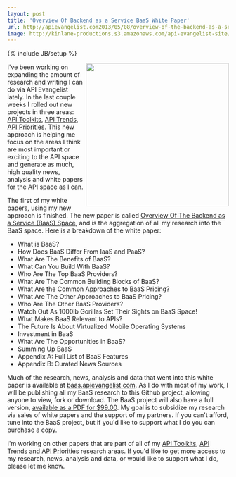 ```yaml
---
layout: post
title: 'Overview Of Backend as a Service BaaS White Paper'
url: http://apievangelist.com2013/05/08/overview-of-the-backend-as-a-service-baas-space-white-paper/
image: http://kinlane-productions.s3.amazonaws.com/api-evangelist-site/blog/tag-cloud-black-baas-2.png
---
```

{% include JB/setup %}
<p>
     <a title="Overview Of The Backend as a Service (BaaS) Space" href="https://apps.facebook.com/marketpage/mu07n26dfwwupqoy6k0xj/item/MWP6Hfn" target="_blank"><img src="https://s3.amazonaws.com/kinlane-productions/baas/tag-cloud-black-baas-2.png"  width="325" align="right" /></a>
</p>
<p>
     I've been working on expanding the amount of research and writing I can do via API Evangelist lately. In the last couple weeks I rolled out new projects in three areas: <a title="API Toolkits" href="/2013/04/27/evolving-beyond-api-service-providers-and-api-tools-to-goal-based-api-toolkits/">API Toolkits</a>, <a href="/2013/04/28/api-trends/">API Trends</a>, <a title="API Priorities" href="/2013/04/28/api-priorities/">API Priorities</a>. This new approach is helping me focus on the areas I think are most important or exciting to the API space and generate as much, high quality news, analysis and white papers for the API space as I can.
</p>
<p>
     The first of my white papers, using my new approach is finished. The new paper is called <a title="Overview Of The Backend as a Service (BaaS) Space" href="https://apps.facebook.com/marketpage/mu07n26dfwwupqoy6k0xj/item/MWP6Hfn" target="_blank">Overview Of The Backend as a Service (BaaS) Space</a>, and is the aggregation of all my research into the BaaS space. Here is a breakdown of the white paper:
</p>
<ul>
     <li>What is BaaS?
     </li>
     <li>How Does BaaS Differ From IaaS and PaaS?
     </li>
     <li>What Are The Benefits of BaaS?
     </li>
     <li>What Can You Build With BaaS?
     </li>
     <li>Who Are The Top BaaS Providers?
     </li>
     <li>What Are The Common Building Blocks of BaaS?
     </li>
     <li>What Are the Common Approaches to BaaS Pricing?
     </li>
     <li>What Are The Other Approaches to BaaS Pricing?
     </li>
     <li>Who Are The Other BaaS Providers?
     </li>
     <li>Watch Out As 1000lb Gorillas Set Their Sights on BaaS Space!
     </li>
     <li>What Makes BaaS Relevant to APIs?
     </li>
     <li>The Future Is About Virtualized Mobile Operating Systems
     </li>
     <li>Investment in BaaS
     </li>
     <li>What Are The Opportunities in BaaS?
     </li>
     <li>Summing Up BaaS
     </li>
     <li>Appendix A: Full List of BaaS Features
     </li>
     <li>Appendix B: Curated News Sources
     </li>
</ul>
<p>
     Much of the research, news, analysis and data that went into this white paper is available at <a title="Backend as a Service" href="http://baas.apievangelist.com">baas.apievangelist.com</a>. As I do with most of my work, I will be publishing all my BaaS research to this Github project, allowing anyone to view, fork or download. The BaaS project will also have a full version, <a href="https://apps.facebook.com/marketpage/mu07n26dfwwupqoy6k0xj/item/MWP6Hfn">available as a PDF for $99.00</a>. My goal is to subsidize my research via sales of white papers and the support of my partners. If you can't afford, tune into the BaaS project, but if you'd like to support what I do you can purchase a copy.
</p>
<p>
     I'm working on other papers that are part of all of my <a title="API Toolkits" href="/2013/04/27/evolving-beyond-api-service-providers-and-api-tools-to-goal-based-api-toolkits/">API Toolkits</a>, <a href="/2013/04/28/api-trends/">API Trends</a> and <a title="API Priorities" href="/2013/04/28/api-priorities/">API Priorities</a> research areas. If you'd like to get more access to my research, news, analysis and data, or would like to support what I do, please let me know.
</p>
